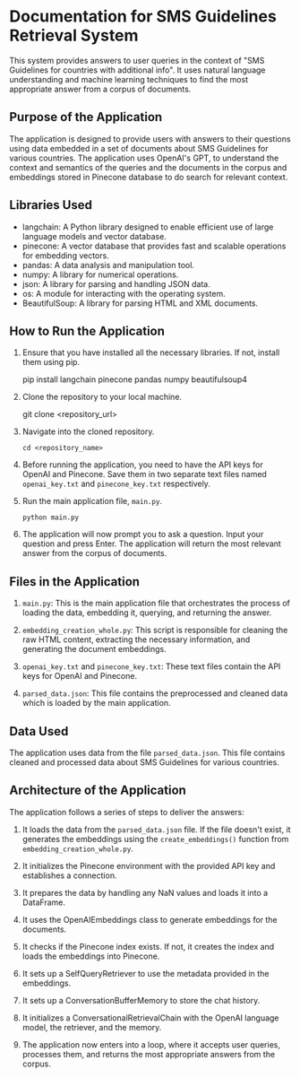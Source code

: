 # Documentation for SMS Guidelines Retrieval System

This system provides answers to user queries in the context of "SMS Guidelines for countries with additional info". It uses natural language understanding and machine learning techniques to find the most appropriate answer from a corpus of documents.

## Purpose of the Application

The application is designed to provide users with answers to their questions using data embedded in a set of documents about SMS Guidelines for various countries. The application uses OpenAI's GPT, to understand the context and semantics of the queries and the documents in the corpus and embeddings stored in Pinecone database to do search for relevant context.

## Libraries Used

-   langchain: A Python library designed to enable efficient use of large language models and vector database.
-   pinecone: A vector database that provides fast and scalable operations for embedding vectors.
-   pandas: A data analysis and manipulation tool.
-   numpy: A library for numerical operations.
-   json: A library for parsing and handling JSON data.
-   os: A module for interacting with the operating system.
-   BeautifulSoup: A library for parsing HTML and XML documents.

## How to Run the Application

1.  Ensure that you have installed all the necessary libraries. If not, install them using pip.


    pip install langchain pinecone pandas numpy beautifulsoup4 

2.  Clone the repository to your local machine.

    git clone <repository_url> 

3.  Navigate into the cloned repository.

    `cd <repository_name>` 

4.  Before running the application, you need to have the API keys for OpenAI and Pinecone. Save them in two separate text files named `openai_key.txt` and `pinecone_key.txt` respectively.
    
5.  Run the main application file, `main.py`.
    



    `python main.py` 

6.  The application will now prompt you to ask a question. Input your question and press Enter. The application will return the most relevant answer from the corpus of documents.

## Files in the Application

1.  `main.py`: This is the main application file that orchestrates the process of loading the data, embedding it, querying, and returning the answer.
    
2.  `embedding_creation_whole.py`: This script is responsible for cleaning the raw HTML content, extracting the necessary information, and generating the document embeddings.
    
3.  `openai_key.txt` and `pinecone_key.txt`: These text files contain the API keys for OpenAI and Pinecone.
    
4.  `parsed_data.json`: This file contains the preprocessed and cleaned data which is loaded by the main application.
    

## Data Used

The application uses data from the file `parsed_data.json`. This file contains cleaned and processed data about SMS Guidelines for various countries.

## Architecture of the Application

The application follows a series of steps to deliver the answers:

1.  It loads the data from the `parsed_data.json` file. If the file doesn't exist, it generates the embeddings using the `create_embeddings()` function from `embedding_creation_whole.py`.
    
2.  It initializes the Pinecone environment with the provided API key and establishes a connection.
    
3.  It prepares the data by handling any NaN values and loads it into a DataFrame.
    
4.  It uses the OpenAIEmbeddings class to generate embeddings for the documents.
    
5.  It checks if the Pinecone index exists. If not, it creates the index and loads the embeddings into Pinecone.
    
6.  It sets up a SelfQueryRetriever to use the metadata provided in the embeddings.
    
7.  It sets up a ConversationBufferMemory to store the chat history.
    
8.  It initializes a ConversationalRetrievalChain with the OpenAI language model, the retriever, and the memory.
    
9.  The application now enters into a loop, where it accepts user queries, processes them, and returns the most appropriate  answers from the corpus.